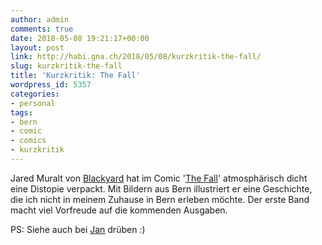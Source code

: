 ```yaml
---
author: admin
comments: true
date: 2018-05-08 19:21:17+00:00
layout: post
link: http://habi.gna.ch/2018/05/08/kurzkritik-the-fall/
slug: kurzkritik-the-fall
title: 'Kurzkritik: The Fall'
wordpress_id: 5357
categories:
- personal
tags:
- bern
- comic
- comics
- kurzkritik
---
```


Jared Muralt von [Blackyard](https://blackyard.ch/) hat im Comic '[The Fall](https://shop.blackyard.ch/shop/view/the-fall-vol.1-issues-4-6-subscription/books)' atmosphärisch dicht eine Distopie verpackt. Mit Bildern aus Bern illustriert er eine Geschichte, die ich nicht in meinem Zuhause in Bern erleben möchte. Der erste Band macht viel Vorfreude auf die kommenden Ausgaben.

PS: Siehe auch bei [Jan](https://pieceoplastic.com/2018/05/08/the-fall-a-post-apocalyptic-comic-book-series-from-bern/) drüben :)
